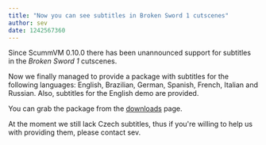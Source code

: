 ```yaml
---
title: "Now you can see subtitles in Broken Sword 1 cutscenes"
author: sev
date: 1242567360
---
```


Since ScummVM 0.10.0 there has been unannounced support for subtitles in the *Broken Sword 1* cutscenes.

Now we finally managed to provide a package with subtitles for the following languages: English, Brazilian, German, Spanish, French, Italian and Russian. Also, subtitles for the English demo are provided.

You can grab the package from the [downloads](/downloads/#extras) page.

At the moment we still lack Czech subtitles, thus if you're willing to help us with providing them, please contact sev.
